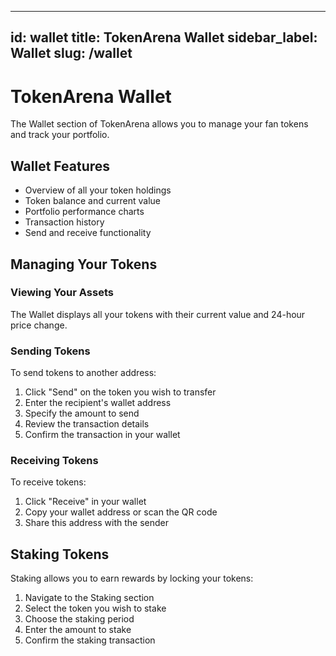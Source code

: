 
---
id: wallet
title: TokenArena Wallet
sidebar_label: Wallet
slug: /wallet
---

# TokenArena Wallet

The Wallet section of TokenArena allows you to manage your fan tokens and track your portfolio.

## Wallet Features

- Overview of all your token holdings
- Token balance and current value
- Portfolio performance charts
- Transaction history
- Send and receive functionality

## Managing Your Tokens

### Viewing Your Assets

The Wallet displays all your tokens with their current value and 24-hour price change.

### Sending Tokens

To send tokens to another address:

1. Click "Send" on the token you wish to transfer
2. Enter the recipient's wallet address
3. Specify the amount to send
4. Review the transaction details
5. Confirm the transaction in your wallet

### Receiving Tokens

To receive tokens:

1. Click "Receive" in your wallet
2. Copy your wallet address or scan the QR code
3. Share this address with the sender

## Staking Tokens

Staking allows you to earn rewards by locking your tokens:

1. Navigate to the Staking section
2. Select the token you wish to stake
3. Choose the staking period
4. Enter the amount to stake
5. Confirm the staking transaction
